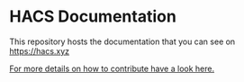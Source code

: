 # HACS Documentation

This repository hosts the documentation that you can see on https://hacs.xyz

[For more details on how to contribute have a look here.](https://hacs.xyz/docs/developer/documentation)
